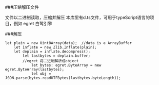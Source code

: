 ###压缩解压文件

文件以二进制读取，压缩并解压
本库里有d.ts文件，可用于typeScript语言的项目，例如 egret 白鹭引擎

###解压

    let plain = new Uint8Array(data);  //data is a ArrayBuffer
        let inflate = new Zlib.Inflate(plain);
	    let deplain = inflate.decompress();
	        let lastbytes = deplain.buffer;
		    //egret 将二进制解析成object
		        let bytes: egret.ByteArray = new egret.ByteArray(lastbytes);
			    let obj = JSON.parse(bytes.readUTFBytes(lastbytes.byteLength));









